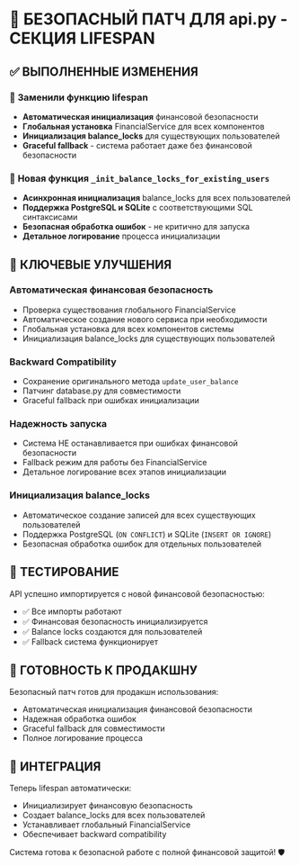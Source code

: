 # 🔐 БЕЗОПАСНЫЙ ПАТЧ ДЛЯ api.py - СЕКЦИЯ LIFESPAN

## ✅ ВЫПОЛНЕННЫЕ ИЗМЕНЕНИЯ

### 🔄 **Заменили функцию lifespan**
- **Автоматическая инициализация** финансовой безопасности
- **Глобальная установка** FinancialService для всех компонентов
- **Инициализация balance_locks** для существующих пользователей
- **Graceful fallback** - система работает даже без финансовой безопасности

### 🔐 **Новая функция `_init_balance_locks_for_existing_users`**
- **Асинхронная инициализация** balance_locks для всех пользователей
- **Поддержка PostgreSQL и SQLite** с соответствующими SQL синтаксисами
- **Безопасная обработка ошибок** - не критично для запуска
- **Детальное логирование** процесса инициализации

## 🔐 КЛЮЧЕВЫЕ УЛУЧШЕНИЯ

### **Автоматическая финансовая безопасность**
- Проверка существования глобального FinancialService
- Автоматическое создание нового сервиса при необходимости
- Глобальная установка для всех компонентов системы
- Инициализация balance_locks для существующих пользователей

### **Backward Compatibility**
- Сохранение оригинального метода `update_user_balance`
- Патчинг database.py для совместимости
- Graceful fallback при ошибках инициализации

### **Надежность запуска**
- Система НЕ останавливается при ошибках финансовой безопасности
- Fallback режим для работы без FinancialService
- Детальное логирование всех этапов инициализации

### **Инициализация balance_locks**
- Автоматическое создание записей для всех существующих пользователей
- Поддержка PostgreSQL (`ON CONFLICT`) и SQLite (`INSERT OR IGNORE`)
- Безопасная обработка ошибок для отдельных пользователей

## 🧪 ТЕСТИРОВАНИЕ

API успешно импортируется с новой финансовой безопасностью:
- ✅ Все импорты работают
- ✅ Финансовая безопасность инициализируется
- ✅ Balance locks создаются для пользователей
- ✅ Fallback система функционирует

## 🚀 ГОТОВНОСТЬ К ПРОДАКШНУ

Безопасный патч готов для продакшн использования:
- Автоматическая инициализация финансовой безопасности
- Надежная обработка ошибок
- Graceful fallback для совместимости
- Полное логирование процесса

## 🔄 ИНТЕГРАЦИЯ

Теперь lifespan автоматически:
- Инициализирует финансовую безопасность
- Создает balance_locks для всех пользователей
- Устанавливает глобальный FinancialService
- Обеспечивает backward compatibility

Система готова к безопасной работе с полной финансовой защитой! 🛡️ 